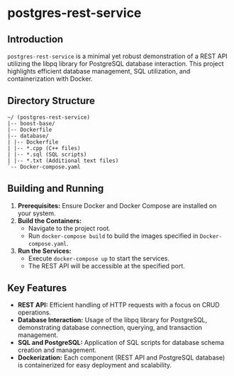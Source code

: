 # postgres-rest-service

## Introduction
`postgres-rest-service` is a minimal yet robust demonstration of a REST API utilizing the libpq library for PostgreSQL database interaction. This project highlights efficient database management, SQL utilization, and containerization with Docker.

## Directory Structure
```
~/ (postgres-rest-service)
|-- boost-base/
|-- Dockerfile 
|-- database/ 
| |-- Dockerfile 
| |-- *.cpp (C++ files) 
| |-- *.sql (SQL scripts) 
| |-- *.txt (Additional text files)
`-- Docker-compose.yaml
```

## Building and Running
1. **Prerequisites:** Ensure Docker and Docker Compose are installed on your system.
2. **Build the Containers:**
   - Navigate to the project root.
   - Run `docker-compose build` to build the images specified in `Docker-compose.yaml`.
3. **Run the Services:**
   - Execute `docker-compose up` to start the services.
   - The REST API will be accessible at the specified port.

## Key Features
- **REST API:** Efficient handling of HTTP requests with a focus on CRUD operations.
- **Database Interaction:** Usage of the libpq library for PostgreSQL, demonstrating database connection, querying, and transaction management.
- **SQL and PostgreSQL:** Application of SQL scripts for database schema creation and management.
- **Dockerization:** Each component (REST API and PostgreSQL database) is containerized for easy deployment and scalability.

